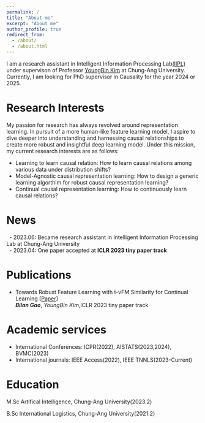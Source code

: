 ```yaml
---
permalink: /
title: "About me"
excerpt: "About me"
author_profile: true
redirect_from: 
  - /about/
  - /about.html
---
```




I am a research assistant in Intelligent Information Processing Lab[(IIPL)](https://sites.google.com/view/iiplcau/home) under supervison of Professor [YoungBin Kim](https://scholar.google.com/citations?user=If6P518AAAAJ&hl=ko) at Chung-Ang University. Currently, I am looking for PhD supervisor in Causality for the year 2024 or 2025.


Research Interests
======
My passion for research has always revolved around representation learning. In pursuit of a more human-like feature learning model, I aspire to dive deeper into understanding and harnessing causal relationships to create more robust and insightful deep learning model. Under this mission, my current research interests are as follows:

- Learning to learn causal relation: How to learn causal relations among various data under distribution shifts?
- Model-Agnostic causal representation learning: How to design a generic learning algorthim for robust causal representation learning? 
- Continual causal representation learning: How to continuously learn causal relations?


News
======
&nbsp; - 2023.06: Became research assistant in Intelligent Information Processing Lab at Chung-Ang University<br>
&nbsp; - 2023.04: One paper accepted at **ICLR 2023 tiny paper track**

Publications
======
- Towards Robust Feature Learning with t-vFM Similarity for Continual Learning [[Paper](http://arxiv.org/abs/2306.02335)]<br>
***Bilan Gao***, *YoungBin Kim*,ICLR 2023 tiny paper track


Academic services
======
- International Conferences: ICPR(2022), AISTATS(2023,2024), BVMC(2023)
- International journals: IEEE Access(2022), IEEE TNNLS(2023-Current)

Education
=======
M.Sc Artifical Intelligence, Chung-Ang University(2023.2)

B.Sc International Logistics, Chung-Ang University(2021.2)
